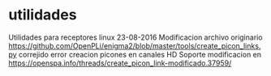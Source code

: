 # utilidades
Utilidades para receptores linux
23-08-2016 Modificacion archivo originario https://github.com/OpenPLi/enigma2/blob/master/tools/create_picon_links.py correjido error creacion picones en canales HD
Soporte modificacion en https://openspa.info/threads/create_picon_link-modificado.37959/
